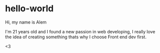 # hello-world
Hi, my name is Alem

I'm 21 years old and I found a new passion in web developing, I really love the idea of creating something thats why I choose Front end dev first. 

<3

